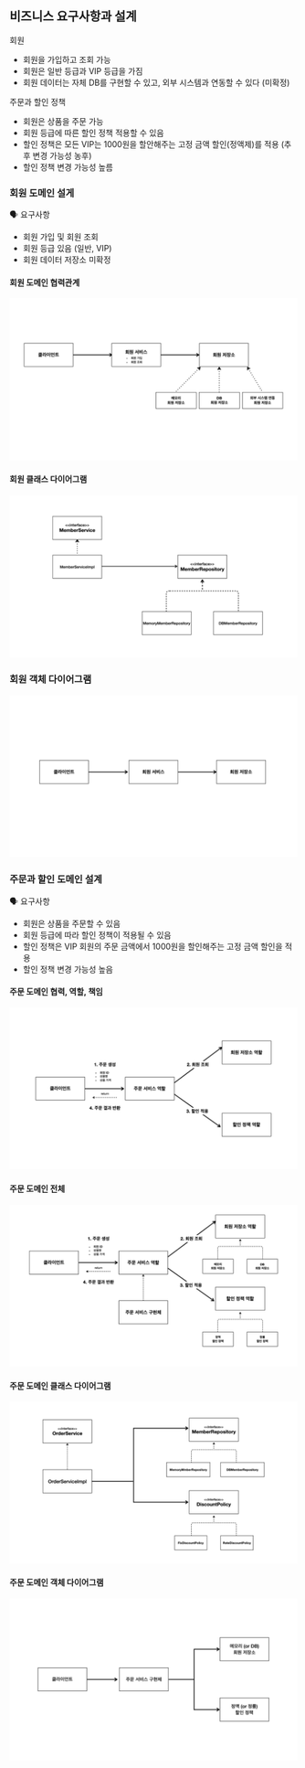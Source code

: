 ## 비즈니스 요구사항과 설계

회원
- 회원을 가입하고 조회 가능
- 회원은 일반 등급과 VIP 등급을 가짐
- 회원 데이터는 자체 DB를 구현할 수 있고, 외부 시스템과 연동할 수 있다 (미확정)

주문과 할인 정책
- 회원은 상품을 주문 가능
- 회원 등급에 따른 할인 정책 적용할 수 있음
- 할인 정책은 모든 VIP는 1000원을 할안해주는 고정 금액 할인(정액제)를 적용 (추후 변경 가능성 농후)
- 할인 정책 변경 가능성 높름



### 회원 도메인 설게

🗣️ 요구사항
- 회원 가입 및 회원 조회
- 회원 등급 있음 (일반, VIP)
- 회원 데이터 저장소 미확정

#### 회원 도메인 협력관계
![img.png](diagram/img.png)

#### 회원 클래스 다이어그램
![img_1.png](diagram/img_1.png)


### 회원 객체 다이어그램
![img_2.png](diagram/img_2.png)


### 주문과 할인 도메인 설계
🗣️ 요구사항
- 회원은 상품을 주문할 수 있음
- 회원 등급에 따라 할인 정책이 적용될 수 있음
- 할인 정책은 VIP 회원의 주문 금액에서 1000원을 할인해주는 고정 금액 할인을 적용
- 할인 정책 변경 가능성 높음


#### 주문 도메인 협력, 역할, 책임
![img_3.png](diagram/img_3.png)

#### 주문 도메인 전체
![img_4.png](diagram/img_4.png)

#### 주문 도메인 클래스 다이어그램
![img_5.png](diagram/img_5.png)

#### 주문 도메인 객체 다이어그램
![img_6.png](diagram/img_6.png)